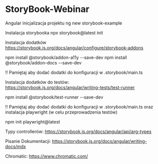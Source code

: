 # StoryBook-Webinar

Angular inicjalizacja projektu
ng new storybook-example

Instalacja storybooka
npx storybook@latest init

Instalacja dodatków
https://storybook.js.org/docs/angular/configure/storybook-addons

npm install @storybook/addon-a11y --save-dev
npm install @storybook/addon-docs --save-dev

!! Pamiętaj aby dodać dodatki do konfiguracji w .storybook/main.ts

Instalacja dodatków do testów:
https://storybook.js.org/docs/angular/writing-tests/test-runner

npm install @storybook/test-runner --save-dev


!! Pamiętaj aby dodać dodatki do konfiguracji w .storybook/main.ts
oraz instalacja playwright (w celu przeprowadzenia testów)

npm init playwright@latest

Typy controllerów:
https://storybook.js.org/docs/angular/api/arg-types

Pisanie Dokumentacji:
https://storybook.js.org/docs/angular/writing-docs/mdx

Chromatic:
https://www.chromatic.com/

